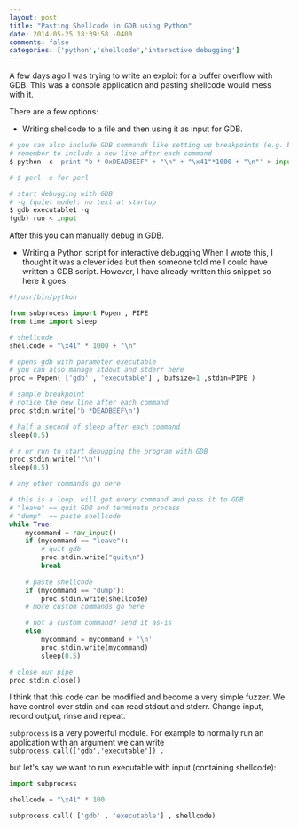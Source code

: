 ```yaml
---
layout: post
title: "Pasting Shellcode in GDB using Python"
date: 2014-05-25 18:39:58 -0400
comments: false
categories: ['python','shellcode','interactive debugging']
---
```


A few days ago I was trying to write an exploit for a buffer overflow with GDB. This was a console application and pasting shellcode would mess with it.

There are a few options:

+ Writing shellcode to a file and then using it as input for GDB.

``` python
# you can also include GDB commands like setting up breakpoints (e.g. b * 0xDEADBEEF)
# remember to include a new line after each command
$ python -c 'print "b * 0xDEADBEEF" + "\n" + "\x41"*1000 + "\n"' > input

# $ perl -e for perl

# start debugging with GDB
# -q (quiet mode): no text at startup
$ gdb executable1 -q
(gdb) run < input

```

After this you can manually debug in GDB.

+ Writing a Python script for interactive debugging
When I wrote this, I thought it was a clever idea but then someone told me I could have written a GDB script. However, I have already written this snippet so here it goes.

``` python
#!/usr/bin/python

from subprocess import Popen , PIPE
from time import sleep

# shellcode
shellcode = "\x41" * 1000 + "\n"

# opens gdb with parameter executable
# you can also manage stdout and stderr here
proc = Popen( ['gdb' , 'executable'] , bufsize=1 ,stdin=PIPE )

# sample breakpoint
# notice the new line after each command
proc.stdin.write('b *DEADBEEF\n')

# half a second of sleep after each command
sleep(0.5)

# r or run to start debugging the program with GDB
proc.stdin.write('r\n')
sleep(0.5)

# any other commands go here

# this is a loop, will get every command and pass it to GDB
# "leave" == quit GDB and terminate process
# "dump"  == paste shellcode
while True:
    mycommand = raw_input()
    if (mycommand == "leave"):
        # quit gdb
        proc.stdin.write("quit\n")
        break
	
    # paste shellcode
    if (mycommand == "dump"):
        proc.stdin.write(shellcode)
    # more custom commands go here

    # not a custom command? send it as-is
    else:
        mycommand = mycommand + '\n' 
        proc.stdin.write(mycommand)
        sleep(0.5)

# close our pipe	
proc.stdin.close()

```

I think that this code can be modified and become a very simple fuzzer. We have control over stdin and can read stdout and stderr. Change input, record output, rinse and repeat. 

``subprocess`` is a very powerful module. For example to normally run an application with an argument we can write `` subprocess.call(['gdb','executable']) .``

but let's say we want to run executable with input (containing shellcode):

``` python
import subprocess

shellcode = "\x41" * 100

subprocess.call( ['gdb' , 'executable'] , shellcode)
```
